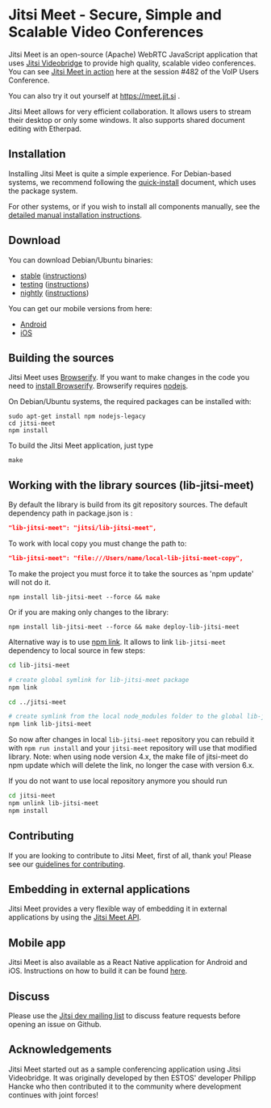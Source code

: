 # Jitsi Meet - Secure, Simple and Scalable Video Conferences

Jitsi Meet is an open-source (Apache) WebRTC JavaScript application that uses [Jitsi Videobridge](https://jitsi.org/videobridge) to provide high quality, scalable video conferences. You can see [Jitsi Meet in action](http://youtu.be/7vFUVClsNh0) here at the session #482 of the VoIP Users Conference.

You can also try it out yourself at https://meet.jit.si .

Jitsi Meet allows for very efficient collaboration. It allows users to stream their desktop or only some windows. It also supports shared document editing with Etherpad.

## Installation

Installing Jitsi Meet is quite a simple experience. For Debian-based systems, we recommend following the [quick-install](https://github.com/jitsi/jitsi-meet/blob/master/doc/quick-install.md) document, which uses the package system.

For other systems, or if you wish to install all components manually, see the [detailed manual installation instructions](https://github.com/jitsi/jitsi-meet/blob/master/doc/manual-install.md).

## Download

You can download Debian/Ubuntu binaries:
* [stable](https://download.jitsi.org/stable/) ([instructions](https://jitsi.org/Main/InstallJitsiMeetDebianStableRepository))
* [testing](https://download.jitsi.org/testing/) ([instructions](https://jitsi.org/Main/InstallJitsiMeetDebianTestingRepository))
* [nightly](https://download.jitsi.org/unstable/) ([instructions](https://jitsi.org/Main/InstallJitsiMeetDebianNightlyRepository))

You can get our mobile versions from here:
* [Android](https://play.google.com/store/apps/details?id=org.jitsi.meet)
* [iOS](https://itunes.apple.com/us/app/jitsi-meet/id1165103905)

## Building the sources

Jitsi Meet uses [Browserify](http://browserify.org). If you want to make changes in the code you need to [install Browserify](http://browserify.org/#install). Browserify requires [nodejs](http://nodejs.org).

On Debian/Ubuntu systems, the required packages can be installed with:
```
sudo apt-get install npm nodejs-legacy
cd jitsi-meet
npm install
```

To build the Jitsi Meet application, just type
```
make
```

## Working with the library sources (lib-jitsi-meet)

By default the library is build from its git repository sources. The default dependency path in package.json is :
```json
"lib-jitsi-meet": "jitsi/lib-jitsi-meet",
```

To work with local copy you must change the path to:
```json
"lib-jitsi-meet": "file:///Users/name/local-lib-jitsi-meet-copy",
```

To make the project you must force it to take the sources as 'npm update' will not do it.
```
npm install lib-jitsi-meet --force && make
```

Or if you are making only changes to the library:
```
npm install lib-jitsi-meet --force && make deploy-lib-jitsi-meet
```

Alternative way is to use [npm link](https://docs.npmjs.com/cli/link).
It allows to link `lib-jitsi-meet` dependency to local source in few steps:

```bash
cd lib-jitsi-meet

# create global symlink for lib-jitsi-meet package
npm link

cd ../jitsi-meet

# create symlink from the local node_modules folder to the global lib-jitsi-meet symlink
npm link lib-jitsi-meet
```

So now after changes in local `lib-jitsi-meet` repository you can rebuild it with `npm run install` and your `jitsi-meet` repository will use that modified library.
Note: when using node version 4.x, the make file of jitsi-meet do npm update which will delete the link, no longer the case with version 6.x.

If you do not want to use local repository anymore you should run
```bash
cd jitsi-meet
npm unlink lib-jitsi-meet
npm install
```

## Contributing

If you are looking to contribute to Jitsi Meet, first of all, thank you! Please
see our [guidelines for contributing](CONTRIBUTING.md).

## Embedding in external applications

Jitsi Meet provides a very flexible way of embedding it in external applications by using the [Jitsi Meet API](doc/api.md).

## Mobile app
Jitsi Meet is also available as a React Native application for Android and iOS.
Instructions on how to build it can be  found [here](doc/mobile.md).

## Discuss
Please use the [Jitsi dev mailing list](http://lists.jitsi.org/pipermail/dev/) to discuss feature requests before opening an issue on Github.

## Acknowledgements

Jitsi Meet started out as a sample conferencing application using Jitsi Videobridge. It was originally developed by then ESTOS' developer Philipp Hancke who then contributed it to the community where development continues with joint forces!
